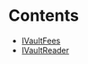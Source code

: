 

# Contents
- [IVaultFees](IVaultFees.sol/interface.IVaultFees.md)
- [IVaultReader](IVaultReader.sol/interface.IVaultReader.md)
